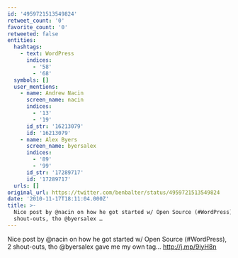 ```yaml
---
id: '4959721513549824'
retweet_count: '0'
favorite_count: '0'
retweeted: false
entities:
  hashtags:
    - text: WordPress
      indices:
        - '58'
        - '68'
  symbols: []
  user_mentions:
    - name: Andrew Nacin
      screen_name: nacin
      indices:
        - '13'
        - '19'
      id_str: '16213079'
      id: '16213079'
    - name: Alex Byers
      screen_name: byersalex
      indices:
        - '89'
        - '99'
      id_str: '17289717'
      id: '17289717'
  urls: []
original_url: https://twitter.com/benbalter/status/4959721513549824
date: '2010-11-17T18:11:04.000Z'
title: >-
  Nice post by @nacin on how he got started w/ Open Source (#WordPress), 2
  shout-outs, tho @byersalex …
---
```


Nice post by @nacin on how he got started w/ Open Source (#WordPress), 2 shout-outs, tho @byersalex gave me my own tag... http://j.mp/9iyH8n